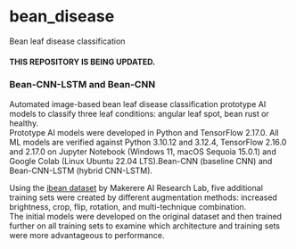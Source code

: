 # bean_disease
Bean leaf disease classification 

#### THIS REPOSITORY IS BEING UPDATED.

### Bean-CNN-LSTM and Bean-CNN

Automated image-based bean leaf disease classification prototype AI models to classify three leaf conditions: angular leaf spot, bean rust or healthy.<br/>
Prototype AI models were developed in Python and TensorFlow 2.17.0. All ML models are verified against Python 3.10.12 and 3.12.4, TensorFlow 2.16.0 and 2.17.0 on Jupyter Notebook (Windows 11, macOS Sequoia 15.0.1) and Google Colab (Linux Ubuntu 22.04 LTS).Bean-CNN (baseline CNN) and Bean-CNN-LSTM (hybrid CNN-LSTM).<br/>


Using the [ibean dataset](https://github.com/AI-Lab-Makerere/ibean/) by Makerere AI Research Lab, five additional training sets were created by different augmentation methods: increased brightness, crop, flip, rotation, and multi-technique combination.<br/> 
The initial models were developed on the original dataset and then trained further on all training sets to examine which architecture and training sets were more advantageous to performance.

<br/>
